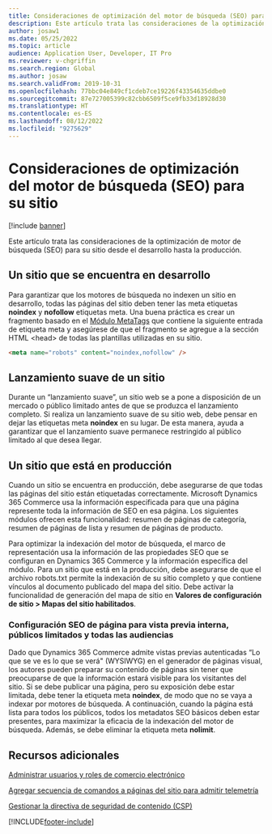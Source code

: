 ```yaml
---
title: Consideraciones de optimización del motor de búsqueda (SEO) para su sitio
description: Este artículo trata las consideraciones de la optimización de motor de búsqueda (SEO) para su sitio desde el desarrollo hasta la producción.
author: josaw1
ms.date: 05/25/2022
ms.topic: article
audience: Application User, Developer, IT Pro
ms.reviewer: v-chgriffin
ms.search.region: Global
ms.author: josaw
ms.search.validFrom: 2019-10-31
ms.openlocfilehash: 77bbc04e849cf1cdeb7ce19226f43354635ddbe0
ms.sourcegitcommit: 87e727005399c82cbb6509f5ce9fb33d18928d30
ms.translationtype: HT
ms.contentlocale: es-ES
ms.lasthandoff: 08/12/2022
ms.locfileid: "9275629"
---
```

# <a name="search-engine-optimization-seo-considerations-for-your-site"></a>Consideraciones de optimización del motor de búsqueda (SEO) para su sitio


[!include [banner](includes/banner.md)]

Este artículo trata las consideraciones de la optimización de motor de búsqueda (SEO) para su sitio desde el desarrollo hasta la producción.

## <a name="a-site-that-is-under-development"></a>Un sitio que se encuentra en desarrollo

Para garantizar que los motores de búsqueda no indexen un sitio en desarrollo, todas las páginas del sitio deben tener las meta etiquetas **noindex** y **nofollow** etiquetas meta. Una buena práctica es crear un fragmento basado en el [Módulo MetaTags](metatags-module.md) que contiene la siguiente entrada de etiqueta meta y asegúrese de que el fragmento se agregue a la sección HTML \<head\> de todas las plantillas utilizadas en su sitio.

```html
<meta name="robots" content="noindex,nofollow" /> 
```

## <a name="soft-launch-of-a-site"></a>Lanzamiento suave de un sitio

Durante un “lanzamiento suave”, un sitio web se a pone a disposición de un mercado o público limitado antes de que se produzca el lanzamiento completo. Si realiza un lanzamiento suave de su sitio web, debe pensar en dejar las etiquetas meta **noindex** en su lugar. De esta manera, ayuda a garantizar que el lanzamiento suave permanece restringido al público limitado al que desea llegar.

## <a name="a-site-that-is-in-production"></a>Un sitio que está en producción

Cuando un sitio se encuentra en producción, debe asegurarse de que todas las páginas del sitio están etiquetadas correctamente. Microsoft Dynamics 365 Commerce usa la información especificada para que una página represente toda la información de SEO en esa página. Los siguientes módulos ofrecen esta funcionalidad: resumen de páginas de categoría, resumen de páginas de lista y resumen de páginas de producto.

Para optimizar la indexación del motor de búsqueda, el marco de representación usa la información de las propiedades SEO que se configuran en Dynamics 365 Commerce y la información específica del módulo. Para un sitio que está en la producción, debe asegurarse de que el archivo robots.txt permite la indexación de su sitio completo y que contiene vínculos al documento publicado del mapa del sitio. Debe activar la funcionalidad de generación del mapa de sitio en **Valores de configuración de sitio \> Mapas del sitio habilitados**.

### <a name="page-seo-settings-for-internal-preview-limited-audiences-and-all-audiences"></a>Configuración SEO de página para vista previa interna, públicos limitados y todas las audiencias

Dado que Dynamics 365 Commerce admite vistas previas autenticadas “Lo que se ve es lo que se verá" (WYSIWYG) en el generador de páginas visual, los autores pueden preparar su contenido de páginas sin tener que preocuparse de que la información estará visible para los visitantes del sitio. Si se debe publicar una página, pero su exposición debe estar limitada, debe tener la etiqueta meta **noindex**, de modo que no se vaya a indexar por motores de búsqueda. A continuación, cuando la página está lista para todos los públicos, todos los metadatos SEO básicos deben estar presentes, para maximizar la eficacia de la indexación del motor de búsqueda. Además, se debe eliminar la etiqueta meta **nolimit**.

## <a name="additional-resources"></a>Recursos adicionales

[Administrar usuarios y roles de comercio electrónico](manage-ecommerce-users-roles.md)

[Agregar secuencia de comandos a páginas del sitio para admitir telemetría](add-telemetry.md)

[Gestionar la directiva de seguridad de contenido (CSP)](manage-csp.md)


[!INCLUDE[footer-include](../includes/footer-banner.md)]

